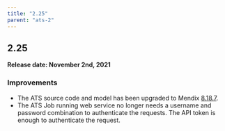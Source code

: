 ```yaml
---
title: "2.25"
parent: "ats-2"
---
```


## 2.25

**Release date: November 2nd, 2021**

### Improvements 

* The ATS source code and model has been upgraded to Mendix [8.18.7](/releasenotes/studio-pro/8.18#8187).
* The ATS Job running web service no longer needs a username and password combination to authenticate the requests. The API token is enough to authenticate the request.
